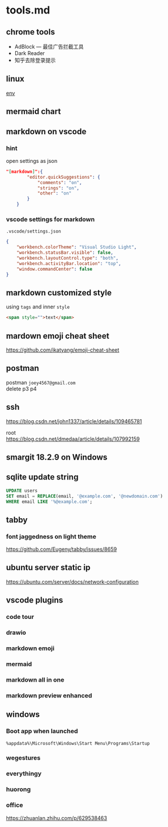 # tools.md

## chrome tools

- AdBlock — 最佳广告拦截工具
- Dark Reader
- 知乎去除登录提示

## linux

[env](https://blog.csdn.net/weixin_36296538/article/details/83044639)

## mermaid chart

## markdown on vscode

### hint

open settings as json
```json
"[markdown]":{
        "editor.quickSuggestions": {
            "comments": "on",
            "strings": "on",
            "other": "on"
        }
    }
```

### vscode settings for markdown 

`.vscode/settings.json`

```json
{
    "workbench.colorTheme": "Visual Studio Light",
    "workbench.statusBar.visible": false,
    "workbench.layoutControl.type": "both",
    "workbench.activityBar.location": "top",
    "window.commandCenter": false
}
```

## markdown customized style

using `tags` and inner `style`
```html
<span style="">text</span>
```

## mardown emoji cheat sheet

<https://github.com/ikatyang/emoji-cheat-sheet>

## postman 

postman `joey4567@gmail.com`  
delete p3 p4

## ssh 

<https://blog.csdn.net/john1337/article/details/109465781>

root  
<https://blog.csdn.net/dmedaa/article/details/107992159>

## smargit 18.2.9 on Windows 

## sqlite update string

```sql
UPDATE users
SET email = REPLACE(email, '@example.com', '@newdomain.com')
WHERE email LIKE '%@example.com';
```

## tabby

### font jaggedness on light theme

<https://github.com/Eugeny/tabby/issues/8659>

## ubuntu server static ip

<https://ubuntu.com/server/docs/network-configuration>


## vscode plugins

### code tour

### drawio

### markdown emoji

### mermaid

### markdown all in one

### markdown preview enhanced 

## windows

### Boot app when launched

`%appdata%\Microsoft\Windows\Start Menu\Programs\Startup`

### wegestures

### everythingy

### huorong

### office 

https://zhuanlan.zhihu.com/p/629538463
